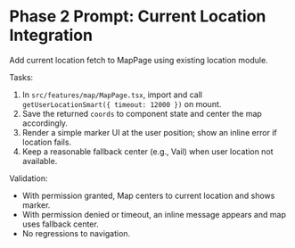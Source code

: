 # Phase 2 Prompt: Current Location Integration

Add current location fetch to MapPage using existing location module.

Tasks:
1) In `src/features/map/MapPage.tsx`, import and call `getUserLocationSmart({ timeout: 12000 })` on mount.
2) Save the returned `coords` to component state and center the map accordingly.
3) Render a simple marker UI at the user position; show an inline error if location fails.
4) Keep a reasonable fallback center (e.g., Vail) when user location not available.

Validation:
- With permission granted, Map centers to current location and shows marker.
- With permission denied or timeout, an inline message appears and map uses fallback center.
- No regressions to navigation.
